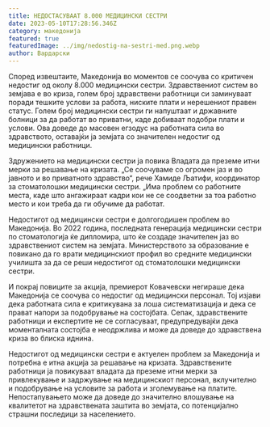 ```yaml
---
title: НЕДОСТАСУВААТ 8.000 МЕДИЦИНСКИ СЕСТРИ
date: 2023-05-10T17:28:56.346Z
category: македонија
featured: true
featuredImage: ../img/nedostig-na-sestri-med.png.webp
author: Вардарски
---
```

Според извештаите, Македонија во моментов се соочува со критичен недостиг од околу 8.000 медицински сестри. Здравствениот систем во земјава е во криза, голем број здравствени работници си заминуваат поради тешките услови за работа, ниските плати и нерешениот правен статус. Голем број медицински сестри ги напуштаат и државните болници за да работат во приватни, каде добиваат подобри плати и услови. Ова доведе до масовен егзодус на работната сила во здравството, оставајќи ја земјата со значителен недостиг од медицински работници.

Здружението на медицински сестри ја повика Владата да преземе итни мерки за решавање на кризата. „Се соочуваме со огромен јаз и во јавното и во приватното здравство“, рече Хамиде Љатифи, координатор за стоматолошки медицински сестри. „Има проблем со работните места, каде што ангажираат кадри кои не се соодветни за тоа работно место и кои треба да ги обучиме да работат.

Недостигот од медицински сестри е долгогодишен проблем во Македонија. Во 2022 година, последната генерација медицински сестри по стоматологија ќе дипломира, што ќе создаде значителен јаз во здравствениот систем на земјата. Министерството за образование е повикано да го врати медицинскиот профил во средните медицински училишта за да се реши недостигот од стоматолошки медицински сестри.

И покрај повиците за акција, премиерот Ковачевски негираше дека Македонија се соочува со недостиг од медицински персонал. Тој изјави дека работната сила е критикувана за лоша систематизација и дека се прават напори за подобрување на состојбата. Сепак, здравствените работници и експертите не се согласуваат, предупредувајќи дека моменталната состојба е неодржлива и може да доведе до здравствена криза во блиска иднина.

Недостигот од медицински сестри е актуелен проблем за Македонија и потребна е итна акција за решавање на кризата. Здравствените работници ја повикуваат владата да преземе итни мерки за привлекување и задржување на медицинскиот персонал, вклучително и подобрување на условите за работа и зголемување на платите. Непостапувањето може да доведе до значително влошување на квалитетот на здравствената заштита во земјата, со потенцијално страшни последици за населението.